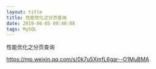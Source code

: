 ```yaml
---
layout: title
title: 性能优化之分页查询
date: 2019-06-05 09:40:08
tags: MySQL
---
```

性能优化之分页查询

<!--more-->

https://mp.weixin.qq.com/s/0k7u5XmfL6gar--O1MuBMA
